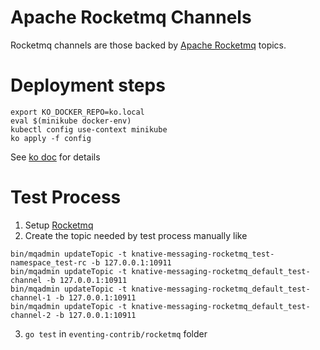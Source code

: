 # Apache Rocketmq Channels

Rocketmq channels are those backed by [Apache Rocketmq](https://rocketmq.apache.org/) topics.

# Deployment steps

```shell
export KO_DOCKER_REPO=ko.local
eval $(minikube docker-env)
kubectl config use-context minikube
ko apply -f config
```
See [ko doc](https://github.com/google/ko/blob/master/README.md#with-minikube) for details


# Test Process

1. Setup [Rocketmq](https://rocketmq.apache.org/docs/quick-start/)
2. Create the topic needed by test process manually like

```shell
bin/mqadmin updateTopic -t knative-messaging-rocketmq_test-namespace_test-rc -b 127.0.0.1:10911
bin/mqadmin updateTopic -t knative-messaging-rocketmq_default_test-channel -b 127.0.0.1:10911
bin/mqadmin updateTopic -t knative-messaging-rocketmq_default_test-channel-1 -b 127.0.0.1:10911
bin/mqadmin updateTopic -t knative-messaging-rocketmq_default_test-channel-2 -b 127.0.0.1:10911
```

3. `go test` in `eventing-contrib/rocketmq` folder
